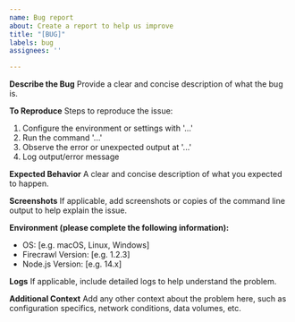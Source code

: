 ```yaml
---
name: Bug report
about: Create a report to help us improve
title: "[BUG]"
labels: bug
assignees: ''

---
```


**Describe the Bug**
Provide a clear and concise description of what the bug is.

**To Reproduce**
Steps to reproduce the issue:
1. Configure the environment or settings with '...'
2. Run the command '...'
3. Observe the error or unexpected output at '...'
4. Log output/error message

**Expected Behavior**
A clear and concise description of what you expected to happen.

**Screenshots**
If applicable, add screenshots or copies of the command line output to help explain the issue.

**Environment (please complete the following information):**
- OS: [e.g. macOS, Linux, Windows]
- Firecrawl Version: [e.g. 1.2.3]
- Node.js Version: [e.g. 14.x]

**Logs**
If applicable, include detailed logs to help understand the problem.

**Additional Context**
Add any other context about the problem here, such as configuration specifics, network conditions, data volumes, etc.
